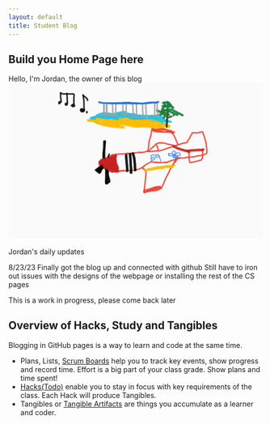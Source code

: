 ```yaml
---
layout: default
title: Student Blog
---
```



## Build you Home Page here 
Hello, I'm Jordan, the owner of this blog
![Alt text](<images/Blog pic.png>)


Jordan's daily updates

8/23/23
Finally got the blog up and connected with github
Still have to iron out issues with the designs of the webpage or installing the rest of the CS pages



This is a work in progress, please come back later
## Overview of Hacks, Study and Tangibles
Blogging in GitHub pages is a way to learn and code at the same time. 

- Plans, Lists, [Scrum Boards](https://clickup.com/blog/scrum-board/) help you to track key events, show progress and record time.  Effort is a big part of your class grade.  Show plans and time spent!
- [Hacks(Todo)](https://levelup.gitconnected.com/six-ultimate-daily-hacks-for-every-programmer-60f5f10feae) enable you to stay in focus with key requirements of the class.  Each Hack will produce Tangibles.
- Tangibles or [Tangible Artifacts](https://en.wikipedia.org/wiki/Artifact_(software_development)) are things you accumulate as a learner and coder. 
